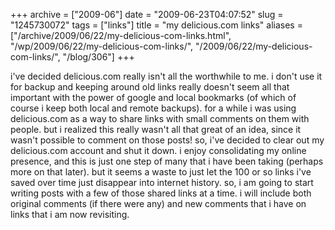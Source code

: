 +++
archive = ["2009-06"]
date = "2009-06-23T04:07:52"
slug = "1245730072"
tags = ["links"]
title = "my delicious.com links"
aliases = ["/archive/2009/06/22/my-delicious-com-links.html", "/wp/2009/06/22/my-delicious-com-links/", "/2009/06/22/my-delicious-com-links/", "/blog/306"]
+++

i've decided delicious.com really isn't all the worthwhile to me. i don't
use it for backup and keeping around old links really doesn't seem all
that important with the power of google and local bookmarks (of which of
course i keep both local and remote backups). for a while i was using
delicious.com as a way to share links with small comments on them with
people. but i realized this really wasn't all that great of an idea, since
it wasn't possible to comment on those posts! so, i've decided to clear
out my delicious.com account and shut it down. i enjoy consolidating my
online presence, and this is just one step of many that i have been taking
(perhaps more on that later). but it seems a waste to just let the 100 or
so links i've saved over time just disappear into internet history. so,
i am going to start writing posts with a few of those shared links at
a time. i will include both original comments (if there were any) and new
comments that i have on links that i am now revisiting.

